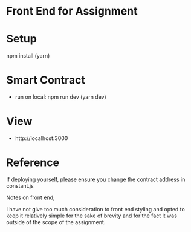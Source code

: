 # Front End for Assignment

# Setup
npm install (yarn)

# Smart Contract
- run on local:
  npm run dev (yarn dev)

# View
- http://localhost:3000

# Reference
If deploying yourself, please ensure you change the contract address in constant.js


Notes on front end;

I have not give too much consideration to front end styling and opted to keep it relatively simple for the sake of brevity and for the fact it was outside of the scope of the assignment.